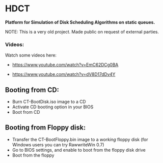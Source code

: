 # HDCT

**Platform for Simulation of Disk Scheduling Algorithms on static queues.**

NOTE: This is a very old project. Made public on request of external parties. 

### Videos:

Watch some videos here: 

* https://www.youtube.com/watch?v=EmC62DCg0BA

* https://www.youtube.com/watch?v=dV8D17dDv4Y

## Booting from CD: 

* Burn CT-BootDisk.iso image to a CD
* Activate CD booting option in your BIOS
* Boot from CD

## Booting from Floppy disk: 

* Transfer the CT-BootFloppy.bin image to a *working* floppy disk (for Windows
  users you can try RawwriteWin 0.7)
* Go to BIOS settings, and enable to boot from the floppy disk drive
* Boot from the floppy





